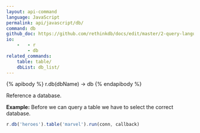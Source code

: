```yaml
---
layout: api-command 
language: JavaScript
permalink: api/javascript/db/
command: db
github_doc: https://github.com/rethinkdb/docs/edit/master/2-query-language/api/javascript/selecting-data/db.md
io:
    -   - r
        - db
related_commands:
    table: table/
    dbList: db_list/
---
```


{% apibody %}
r.db(dbName) &rarr; db
{% endapibody %}

Reference a database.

__Example:__ Before we can query a table we have to select the correct database.

```js
r.db('heroes').table('marvel').run(conn, callback)
```

